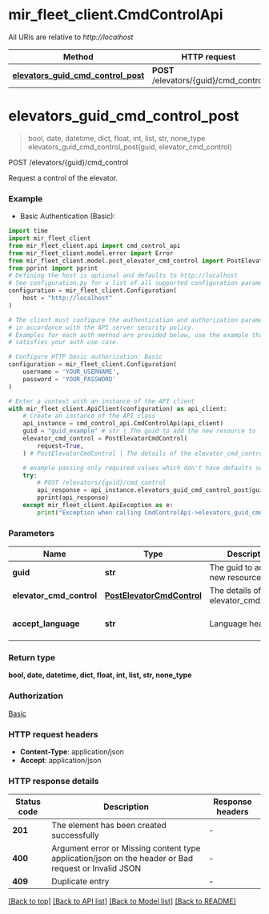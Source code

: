 # mir_fleet_client.CmdControlApi

All URIs are relative to *http://localhost*

Method | HTTP request | Description
------------- | ------------- | -------------
[**elevators_guid_cmd_control_post**](CmdControlApi.md#elevators_guid_cmd_control_post) | **POST** /elevators/{guid}/cmd_control | POST /elevators/{guid}/cmd_control


# **elevators_guid_cmd_control_post**
> bool, date, datetime, dict, float, int, list, str, none_type elevators_guid_cmd_control_post(guid, elevator_cmd_control)

POST /elevators/{guid}/cmd_control

Request a control of the elevator.

### Example

* Basic Authentication (Basic):

```python
import time
import mir_fleet_client
from mir_fleet_client.api import cmd_control_api
from mir_fleet_client.model.error import Error
from mir_fleet_client.model.post_elevator_cmd_control import PostElevatorCmdControl
from pprint import pprint
# Defining the host is optional and defaults to http://localhost
# See configuration.py for a list of all supported configuration parameters.
configuration = mir_fleet_client.Configuration(
    host = "http://localhost"
)

# The client must configure the authentication and authorization parameters
# in accordance with the API server security policy.
# Examples for each auth method are provided below, use the example that
# satisfies your auth use case.

# Configure HTTP basic authorization: Basic
configuration = mir_fleet_client.Configuration(
    username = 'YOUR_USERNAME',
    password = 'YOUR_PASSWORD'
)

# Enter a context with an instance of the API client
with mir_fleet_client.ApiClient(configuration) as api_client:
    # Create an instance of the API class
    api_instance = cmd_control_api.CmdControlApi(api_client)
    guid = "guid_example" # str | The guid to add the new resource to
    elevator_cmd_control = PostElevatorCmdControl(
        request=True,
    ) # PostElevatorCmdControl | The details of the elevator_cmd_control

    # example passing only required values which don't have defaults set
    try:
        # POST /elevators/{guid}/cmd_control
        api_response = api_instance.elevators_guid_cmd_control_post(guid, elevator_cmd_control)
        pprint(api_response)
    except mir_fleet_client.ApiException as e:
        print("Exception when calling CmdControlApi->elevators_guid_cmd_control_post: %s\n" % e)
```


### Parameters

Name | Type | Description  | Notes
------------- | ------------- | ------------- | -------------
 **guid** | **str**| The guid to add the new resource to |
 **elevator_cmd_control** | [**PostElevatorCmdControl**](PostElevatorCmdControl.md)| The details of the elevator_cmd_control |
 **accept_language** | **str**| Language header | defaults to "en_US"

### Return type

**bool, date, datetime, dict, float, int, list, str, none_type**

### Authorization

[Basic](../README.md#Basic)

### HTTP request headers

 - **Content-Type**: application/json
 - **Accept**: application/json


### HTTP response details

| Status code | Description | Response headers |
|-------------|-------------|------------------|
**201** | The element has been created successfully |  -  |
**400** | Argument error or Missing content type application/json on the header or Bad request or Invalid JSON |  -  |
**409** | Duplicate entry |  -  |

[[Back to top]](#) [[Back to API list]](../README.md#documentation-for-api-endpoints) [[Back to Model list]](../README.md#documentation-for-models) [[Back to README]](../README.md)

